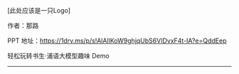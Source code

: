 [此处应该是一只Logo] 

作者：那路

PPT 地址：https://1drv.ms/p/s!AlAIlKoW9ghjqUbS6VIDvxF4t-IA?e=QddEep

轻松玩转书生·浦语大模型趣味 Demo

---

